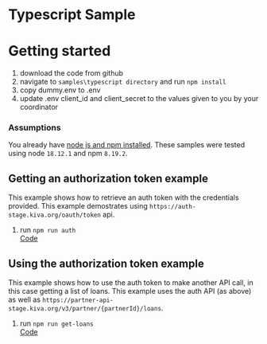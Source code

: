 # Typescript Sample


# Getting started
1. download the code from github
2. navigate to `samples\typescript directory` and run `npm install`
3. copy dummy.env to .env
4. update .env client_id and client_secret to the values given to you by your coordinator

### Assumptions
You already have [node js and npm installed](https://nodejs.org/en/download/).  These samples were tested
using node `18.12.1` and npm `8.19.2`.  

## Getting an authorization token example
This example shows how to retrieve an auth token with the credentials provided.  This example 
demostrates using `https://auth-stage.kiva.org/oauth/token` api.  
   
1. run `npm run auth`  
[Code](./src/demo/auth.ts)

## Using the authorization token example
This example shows how to use the auth token to make another API call, in this case getting a list of loans. This example 
uses the auth API (as above) as well as `https://partner-api-stage.kiva.org/v3/partner/{partnerId}/loans`.  
   
1. run `npm run get-loans`  
[Code](./src/demo/get.loans.ts)

